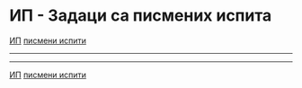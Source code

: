 # ИП - Задаци са писмених испита

[ИП](../../README.md) [писмени испити](../README.md)

---

---  

[ИП](../../README.md) [писмени испити](../README.md)